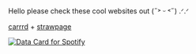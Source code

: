 Hello please check these cool websites out (˶˃ ᵕ ˂˶) .ᐟ.ᐟ

[carrrd](https://ghostlymarriott.carrd.co) + [strawpage](https://akirasite.straw.page)


<a href="https://data-card-for-spotify.herokuapp.com/card?user_id=31nkywcxedvxgneeo25mapb5xez4">
  <img src="https://data-card-for-spotify.herokuapp.com/api/card?user_id=31nkywcxedvxgneeo25mapb5xez4" alt="Data Card for Spotify">
</a>

